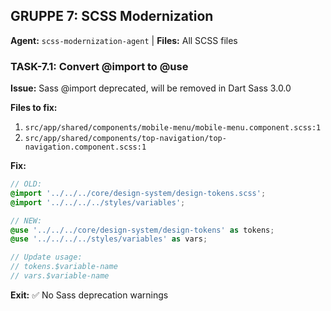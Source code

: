 ## GRUPPE 7: SCSS Modernization
**Agent:** `scss-modernization-agent` | **Files:** All SCSS files

### TASK-7.1: Convert @import to @use
**Issue:** Sass @import deprecated, will be removed in Dart Sass 3.0.0

**Files to fix:**
1. `src/app/shared/components/mobile-menu/mobile-menu.component.scss:1`
2. `src/app/shared/components/top-navigation/top-navigation.component.scss:1`

**Fix:**
```scss
// OLD:
@import '../../../core/design-system/design-tokens.scss';
@import '../../../../styles/variables';

// NEW:
@use '../../../core/design-system/design-tokens' as tokens;
@use '../../../../styles/variables' as vars;

// Update usage:
// tokens.$variable-name
// vars.$variable-name
```

**Exit:** ✅ No Sass deprecation warnings